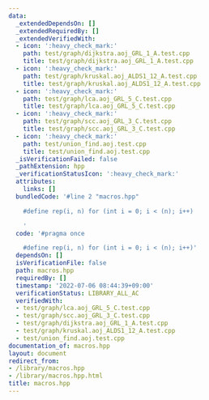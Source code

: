 ```yaml
---
data:
  _extendedDependsOn: []
  _extendedRequiredBy: []
  _extendedVerifiedWith:
  - icon: ':heavy_check_mark:'
    path: test/graph/dijkstra.aoj_GRL_1_A.test.cpp
    title: test/graph/dijkstra.aoj_GRL_1_A.test.cpp
  - icon: ':heavy_check_mark:'
    path: test/graph/kruskal.aoj_ALDS1_12_A.test.cpp
    title: test/graph/kruskal.aoj_ALDS1_12_A.test.cpp
  - icon: ':heavy_check_mark:'
    path: test/graph/lca.aoj_GRL_5_C.test.cpp
    title: test/graph/lca.aoj_GRL_5_C.test.cpp
  - icon: ':heavy_check_mark:'
    path: test/graph/scc.aoj_GRL_3_C.test.cpp
    title: test/graph/scc.aoj_GRL_3_C.test.cpp
  - icon: ':heavy_check_mark:'
    path: test/union_find.aoj.test.cpp
    title: test/union_find.aoj.test.cpp
  _isVerificationFailed: false
  _pathExtension: hpp
  _verificationStatusIcon: ':heavy_check_mark:'
  attributes:
    links: []
  bundledCode: '#line 2 "macros.hpp"

    #define rep(i, n) for (int i = 0; i < (n); i++)

    '
  code: '#pragma once

    #define rep(i, n) for (int i = 0; i < (n); i++)'
  dependsOn: []
  isVerificationFile: false
  path: macros.hpp
  requiredBy: []
  timestamp: '2022-07-06 08:44:39+09:00'
  verificationStatus: LIBRARY_ALL_AC
  verifiedWith:
  - test/graph/lca.aoj_GRL_5_C.test.cpp
  - test/graph/scc.aoj_GRL_3_C.test.cpp
  - test/graph/dijkstra.aoj_GRL_1_A.test.cpp
  - test/graph/kruskal.aoj_ALDS1_12_A.test.cpp
  - test/union_find.aoj.test.cpp
documentation_of: macros.hpp
layout: document
redirect_from:
- /library/macros.hpp
- /library/macros.hpp.html
title: macros.hpp
---
```

